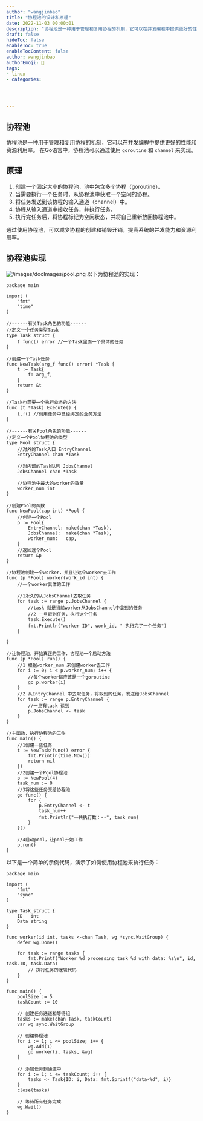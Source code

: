 ```yaml
---
author: "wangjinbao"
title: "协程池的设计和原理"
date: 2022-11-03 00:00:01
description: "协程池是一种用于管理和复用协程的机制，它可以在并发编程中提供更好的性能和资源利用率"
draft: false
hideToc: false
enableToc: true
enableTocContent: false
author: wangjinbao
authorEmoji: 👻
tags: 
- linux
- categories:




---
```

## 协程池
协程池是一种用于管理和复用协程的机制，它可以在并发编程中提供更好的性能和资源利用率。
在Go语言中，协程池可以通过使用 `goroutine` 和 `channel` 来实现。
## 原理
1. 创建一个固定大小的协程池，池中包含多个协程（goroutine）。
2. 当需要执行一个任务时，从协程池中获取一个空闲的协程。
3. 将任务发送到该协程的输入通道（channel）中。
4. 协程从输入通道中接收任务，并执行任务。
5. 执行完任务后，将协程标记为空闲状态，并将自己重新放回协程池中。

通过使用协程池，可以减少协程的创建和销毁开销，提高系统的并发能力和资源利用率。

## 协程池实现
![/images/docImages/pool.png](/images/docImages/pool.png)
以下为协程池的实现：
```golang
package main

import (
	"fmt"
	"time"
)

//------有关Task角色的功能------
//定义一个任务类型Task
type Task struct {
	f func() error //一个Task里面一个具体的任务
}

//创建一个Task任务
func NewTask(arg_f func() error) *Task {
	t := Task{
		f: arg_f,
	}
	return &t
}

//Task也需要一个执行业务的方法
func (t *Task) Execute() {
	t.f() //调用任务中已经绑定的业务方法
}

//------有关Pool角色的功能------
//定义一个Pool协程池的类型
type Pool struct {
	//对外的Task入口 EntryChannel
	EntryChannel chan *Task

	//对内部的Task队列 JobsChannel
	JobsChannel chan *Task

	//协程池中最大的worker的数量
	worker_num int
}

//创建Pool的函数
func NewPool(cap int) *Pool {
	//创建一个Pool
	p := Pool{
		EntryChannel: make(chan *Task),
		JobsChannel:  make(chan *Task),
		worker_num:   cap,
	}
	//返回这个Pool
	return &p
}

//协程池创建一个worker，并且让这个worker去工作
func (p *Pool) worker(work_id int) {
	//一个worker具体的工作

	//1永久的从JobsChannel去取任务
	for task := range p.JobsChannel {
		//task 就是当前worker从JobsChannel中拿到的任务
		//2 一旦取到任务，执行这个任务
		task.Execute()
		fmt.Println("worker ID", work_id, " 执行完了一个任务")
	}

}

//让协程池，开始真正的工作，协程池一个启动方法
func (p *Pool) run() {
	//1 根据worker_num 来创建worker去工作
	for i := 0; i < p.worker_num; i++ {
		//每个worker都应该是一个goroutine
		go p.worker(i)
	}
	//2 从EntryChannel 中去取任务，将取到的任务，发送给JobsChannel
	for task := range p.EntryChannel {
		//一旦有task 读到
		p.JobsChannel <- task
	}
}

//主函数，执行协程池的工作
func main() {
	//1创建一些任务
	t := NewTask(func() error {
		fmt.Println(time.Now())
		return nil
	})
	//2创建一个Pool协程池
	p := NewPool(4)
	task_num := 0
	//3将这些任务交给协程池
	go func() {
		for {
			p.EntryChannel <- t
			task_num++
			fmt.Println("一共执行数：--", task_num)
		}
	}()

	//4启动pool，让pool开始工作
	p.run()
}

```

以下是一个简单的示例代码，演示了如何使用协程池来执行任务：
```golang
package main

import (
	"fmt"
	"sync"
)

type Task struct {
	ID   int
	Data string
}

func worker(id int, tasks <-chan Task, wg *sync.WaitGroup) {
	defer wg.Done()

	for task := range tasks {
		fmt.Printf("Worker %d processing task %d with data: %s\n", id, task.ID, task.Data)
		// 执行任务的逻辑代码
	}
}

func main() {
	poolSize := 5
	taskCount := 10

	// 创建任务通道和等待组
	tasks := make(chan Task, taskCount)
	var wg sync.WaitGroup

	// 创建协程池
	for i := 1; i <= poolSize; i++ {
		wg.Add(1)
		go worker(i, tasks, &wg)
	}

	// 添加任务到通道中
	for i := 1; i <= taskCount; i++ {
		tasks <- Task{ID: i, Data: fmt.Sprintf("data-%d", i)}
	}
	close(tasks)

	// 等待所有任务完成
	wg.Wait()
}

```
